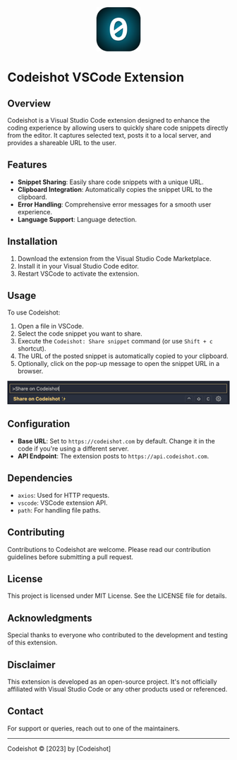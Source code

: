 <div align="center">
    <img src="./assets/logo.png" alt="codeishot logo" width="100">
  <br>
</div>

# Codeishot VSCode Extension

## Overview

Codeishot is a Visual Studio Code extension designed to enhance the coding experience by allowing users to quickly share code snippets directly from the editor. It captures selected text, posts it to a local server, and provides a shareable URL to the user.

## Features

- **Snippet Sharing**: Easily share code snippets with a unique URL.
- **Clipboard Integration**: Automatically copies the snippet URL to the clipboard.
- **Error Handling**: Comprehensive error messages for a smooth user experience.
- **Language Support**: Language detection.

## Installation

1. Download the extension from the Visual Studio Code Marketplace.
2. Install it in your Visual Studio Code editor.
3. Restart VSCode to activate the extension.

## Usage

To use Codeishot:

1. Open a file in VSCode.
2. Select the code snippet you want to share.
3. Execute the `Codeishot: Share snippet` command (or use `Shift + c` shortcut).
4. The URL of the posted snippet is automatically copied to your clipboard.
5. Optionally, click on the pop-up message to open the snippet URL in a browser.

![palette](./assets/cmd_palette.png)

## Configuration

- **Base URL**: Set to `https://codeishot.com` by default. Change it in the code if you're using a different server.
- **API Endpoint**: The extension posts to `https://api.codeishot.com`.

## Dependencies

- `axios`: Used for HTTP requests.
- `vscode`: VSCode extension API.
- `path`: For handling file paths.

## Contributing

Contributions to Codeishot are welcome. Please read our contribution guidelines before submitting a pull request.

## License

This project is licensed under MIT License. See the LICENSE file for details.

## Acknowledgments

Special thanks to everyone who contributed to the development and testing of this extension.

## Disclaimer

This extension is developed as an open-source project. It's not officially affiliated with Visual Studio Code or any other products used or referenced.

## Contact

For support or queries, reach out to one of the maintainers.

---

Codeishot © [2023] by [Codeishot]

